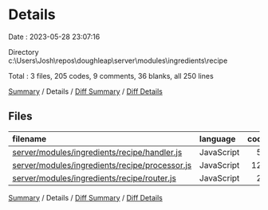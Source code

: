 # Details

Date : 2023-05-28 23:07:16

Directory c:\\Users\\Josh\\repos\\doughleap\\server\\modules\\ingredients\\recipe

Total : 3 files,  205 codes, 9 comments, 36 blanks, all 250 lines

[Summary](results.md) / Details / [Diff Summary](diff.md) / [Diff Details](diff-details.md)

## Files
| filename | language | code | comment | blank | total |
| :--- | :--- | ---: | ---: | ---: | ---: |
| [server/modules/ingredients/recipe/handler.js](/server/modules/ingredients/recipe/handler.js) | JavaScript | 52 | 0 | 6 | 58 |
| [server/modules/ingredients/recipe/processor.js](/server/modules/ingredients/recipe/processor.js) | JavaScript | 128 | 9 | 24 | 161 |
| [server/modules/ingredients/recipe/router.js](/server/modules/ingredients/recipe/router.js) | JavaScript | 25 | 0 | 6 | 31 |

[Summary](results.md) / Details / [Diff Summary](diff.md) / [Diff Details](diff-details.md)